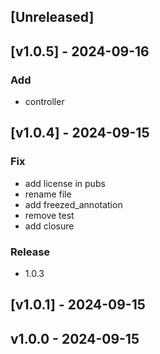 <a name="unreleased"></a>
## [Unreleased]


<a name="v1.0.5"></a>
## [v1.0.5] - 2024-09-16
### Add
- controller


<a name="v1.0.4"></a>
## [v1.0.4] - 2024-09-15
### Fix
- add license in pubs
- rename file
- add freezed_annotation
- remove test
- add closure

### Release
- 1.0.3


<a name="v1.0.1"></a>
## [v1.0.1] - 2024-09-15

<a name="v1.0.0"></a>
## v1.0.0 - 2024-09-15

